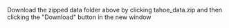 
Download the zipped data folder above by clicking tahoe_data.zip and then clicking the "Download" button in the new window
